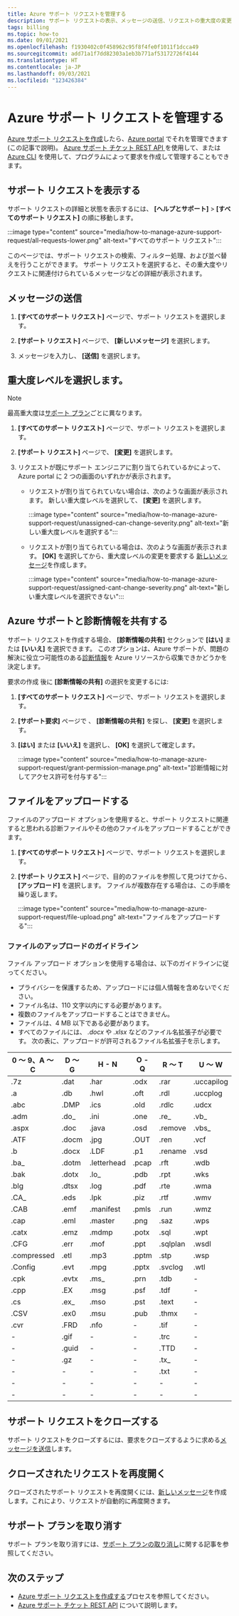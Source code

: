 ```yaml
---
title: Azure サポート リクエストを管理する
description: サポート リクエストの表示、メッセージの送信、リクエストの重大度の変更、Azure サポートとの診断情報の共有、クローズされたサポート リクエストの再開、およびファイルのアップロードの方法について説明します。
tags: billing
ms.topic: how-to
ms.date: 09/01/2021
ms.openlocfilehash: f1930402c0f458962c95f8f4fe0f1011f1dcca49
ms.sourcegitcommit: add71a1f7dd82303a1eb3b771af53172726f4144
ms.translationtype: HT
ms.contentlocale: ja-JP
ms.lasthandoff: 09/03/2021
ms.locfileid: "123426384"
---
```

# <a name="manage-an-azure-support-request"></a>Azure サポート リクエストを管理する

[Azure サポート リクエストを作成](how-to-create-azure-support-request.md)したら、[Azure portal](https://portal.azure.com) でそれを管理できます (この記事で説明)。 [Azure サポート チケット REST API ](/rest/api/support)を使用して、または [Azure CLI](/cli/azure/azure-cli-support-request) を使用して、プログラムによって要求を作成して管理することもできます。

## <a name="view-support-requests"></a>サポート リクエストを表示する

サポート リクエストの詳細と状態を表示するには、 **[ヘルプとサポート]**  >   **[すべてのサポート リクエスト]** の順に移動します。

:::image type="content" source="media/how-to-manage-azure-support-request/all-requests-lower.png" alt-text="すべてのサポート リクエスト":::

このページでは、サポート リクエストの検索、フィルター処理、および並べ替えを行うことができます。 サポート リクエストを選択すると、その重大度やリクエストに関連付けられているメッセージなどの詳細が表示されます。

## <a name="send-a-message"></a>メッセージの送信

1. **[すべてのサポート リクエスト]** ページで、サポート リクエストを選択します。

1. **[サポート リクエスト]** ページで、 **[新しいメッセージ]** を選択します。

1. メッセージを入力し、 **[送信]** を選択します。

## <a name="change-the-severity-level"></a>重大度レベルを選択します。

> [!NOTE]
> 最高重大度は[サポート プラン](https://azure.microsoft.com/support/plans)ごとに異なります。

1. **[すべてのサポート リクエスト]** ページで、サポート リクエストを選択します。

1. **[サポート リクエスト]** ページで、 **[変更]** を選択します。

1. リクエストが既にサポート エンジニアに割り当てられているかによって、Azure portal に 2 つの画面のいずれかが表示されます。

    - リクエストが割り当てられていない場合は、次のような画面が表示されます。 新しい重大度レベルを選択して、 **[変更]** を選択します。

        :::image type="content" source="media/how-to-manage-azure-support-request/unassigned-can-change-severity.png" alt-text="新しい重大度レベルを選択する":::

    - リクエストが割り当てられている場合は、次のような画面が表示されます。 **[OK]** を選択してから、重大度レベルの変更を要求する [新しいメッセージ](#send-a-message)を作成します。

        :::image type="content" source="media/how-to-manage-azure-support-request/assigned-cant-change-severity.png" alt-text="新しい重大度レベルを選択できない":::

## <a name="share-diagnostic-information-with-azure-support"></a>Azure サポートと診断情報を共有する

サポート リクエストを作成する場合、 **[診断情報の共有]** セクションで **[はい]** または **[いいえ]** を選択できます。 このオプションは、Azure サポートが、問題の解決に役立つ可能性のある[診断情報](https://azure.microsoft.com/support/legal/support-diagnostic-information-collection/)を Azure リソースから収集できかどうかを決定します。

要求の作成 後に **[診断情報の共有]** の選択を変更するには:

1. **[すべてのサポート リクエスト]** ページで、サポート リクエストを選択します。

1. **[サポート要求]** ページで 、 **[診断情報の共有]** を探し、 **[変更]** を選択します。

1. **[はい]** または **[いいえ]** を選択し、 **[OK]** を選択して確定します。

    :::image type="content" source="media/how-to-manage-azure-support-request/grant-permission-manage.png" alt-text="診断情報に対してアクセス許可を付与する":::

## <a name="upload-files"></a>ファイルをアップロードする

ファイルのアップロード オプションを使用すると、サポート リクエストに関連すると思われる診断ファイルやその他のファイルをアップロードすることができます。

1. **[すべてのサポート リクエスト]** ページで、サポート リクエストを選択します。

1. **[サポート リクエスト]** ページで、目的のファイルを参照して見つけてから、 **[アップロード]** を選択します。 ファイルが複数存在する場合は、この手順を繰り返します。

    :::image type="content" source="media/how-to-manage-azure-support-request/file-upload.png" alt-text="ファイルをアップロードする":::

### <a name="file-upload-guidelines"></a>ファイルのアップロードのガイドライン

ファイル アップロード オプションを使用する場合は、以下のガイドラインに従ってください。

- プライバシーを保護するため、アップロードには個人情報を含めないでください。
- ファイル名は、110 文字以内にする必要があります。
- 複数のファイルをアップロードすることはできません。
- ファイルは、4 MB 以下である必要があります。
- すべてのファイルには、 *.docx* や *.xlsx* などのファイル名拡張子が必要です。 次の表に、アップロードが許可されるファイル名拡張子を示します。

| 0 ～ 9、A ～ C    | D ～ G   | H - N         | O - Q   | R ～ T      | U ～ W        | X ～ Z     |
|-------------|-------|-------------|-------|----------|------------|---------|
| .7z         | .dat  | .har        | .odx  | .rar     | .uccapilog | .xlam   |
| .a          | .db   | .hwl        | .oft  | .rdl     | .uccplog   | .xlr    |
| .abc        | .DMP  | .ics        | .old  | .rdlc    | .udcx      | .xls    |
| .adm        | .do_  | .ini        | .one  | .re_     | .vb_       | .xlsb   |
| .aspx       | .doc  | .java       | .osd  | .remove  | .vbs_      | .xlsm   |
| .ATF        | .docm | .jpg        | .OUT  | .ren     | .vcf       | .xlsx   |
| .b          | .docx | .LDF        | .p1   | .rename  | .vsd       | .xlt    |
| .ba_        | .dotm | .letterhead | .pcap | .rft     | .wdb       | .xltx   |
| .bak        | .dotx | .lo_        | .pdb  | .rpt     | .wks       | .xml    |
| .blg        | .dtsx | .log        | .pdf  | .rte     | .wma       | .xmla   |
| .CA_        | .eds  | .lpk        | .piz  | .rtf     | .wmv       | .xps    |
| .CAB        | .emf  | .manifest   | .pmls | .run     | .wmz       | .xsd    |
| .cap        | .eml  | .master     | .png  | .saz     | .wps       | .xsn    |
| .catx       | .emz  | .mdmp       | .potx | .sql     | .wpt       | .xxx    |
| .CFG        | .err  | .mof        | .ppt  | .sqlplan | .wsdl      | .z_     |
| .compressed | .etl  | .mp3        | .pptm | .stp     | .wsp       | .z01    |
| .Config     | .evt  | .mpg        | .pptx | .svclog  | .wtl       | .z02    |
| .cpk        | .evtx | .ms_        | .prn  | .tdb     | -          | .zi     |
| .cpp        | .EX   | .msg        | .psf  | .tdf     | -          | .zi_    |
| .cs         | .ex_  | .mso        | .pst  | .text    | -          | .zip    |
| .CSV        | .ex0  | .msu        | .pub  | .thmx    | -          | .zip_   |
| .cvr        | .FRD  | .nfo        | -     | .tif     | -          | .zipp   |
| -           | .gif  | -           | -     | .trc     | -          | .zipped |
| -           | .guid | -           | -     | .TTD     | -          | .zippy  |
| -           | .gz   | -           | -     | .tx_     | -          | .zipx   |
| -           | -     | -           | -     | .txt     | -          | .zit    |
| -           | -     | -           | -     | -        | -          | .zix    |
| -           | -     | -           | -     | -        | -          | .zzz    |

## <a name="close-a-support-request"></a>サポート リクエストをクローズする

サポート リクエストをクローズするには、要求をクローズするように求める[メッセージを送信](#send-a-message)します。

## <a name="reopen-a-closed-request"></a>クローズされたリクエストを再度開く

クローズされたサポート リクエストを再度開くには、[新しいメッセージ](#send-a-message)を作成します。これにより、リクエストが自動的に再度開きます。

## <a name="cancel-a-support-plan"></a>サポート プランを取り消す

サポート プランを取り消すには、[サポート プランの取り消し](../../cost-management-billing/manage/cancel-azure-subscription.md#cancel-a-support-plan)に関する記事を参照してください。

## <a name="next-steps"></a>次のステップ

- [Azure サポート リクエストを作成する](how-to-create-azure-support-request.md)プロセスを参照してください。
- [Azure サポート チケット REST API](/rest/api/support) について説明します。
